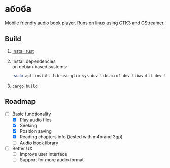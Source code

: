 # абоба

Mobile friendly audio book player.
Runs on linux using GTK3 and GStreamer.

## Build

1. [Install rust](https://www.rust-lang.org/tools/install)

2. Install dependencies  
on debian based systems:
```sh
    sudo apt install librust-glib-sys-dev libcairo2-dev libavutil-dev libavformat-dev libavfilter-dev libavdevice-dev libatk1.0-dev libpango1.0-dev libgstreamer1.0-dev libgdk-pixbuf-2.0-dev librust-gdk-sys-dev librust-gstreamer-video-sys-dev libclang-dev libgstreamer1.0-dev libgstreamer-plugins-base1.0-dev gstreamer1.0-plugins-base gstreamer1.0-plugins-good gstreamer1.0-plugins-bad gstreamer1.0-plugins-ugly gstreamer1.0-libav libgstrtspserver-1.0-dev libgstreamer-plugins-bad1.0-dev
```
3. `cargo build`

## Roadmap  

- [ ] Basic functionality  
    - [x] Play audio files
    - [x] Seeking
    - [x] Position saving
    - [x] Reading chapters info (tested with m4b and 3gp)
    - [ ] Audio book library
- [ ] Better UX
    - [ ] Improve user interface
    - [ ] Support for more audio format